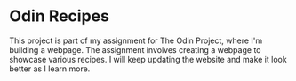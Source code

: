 # Odin Recipes

This project is part of my assignment for The Odin Project, where I'm building a webpage. The assignment involves creating a webpage to showcase various recipes. I will keep updating the website and make it look better as I learn more.